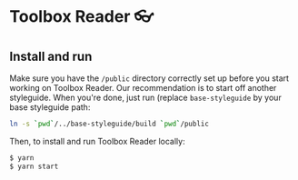 # Toolbox Reader 👓

## Install and run

Make sure you have the `/public` directory correctly set up before you start working on Toolbox Reader. Our recommendation is to start off another styleguide. When you're done, just run (replace `base-styleguide` by your base styleguide path:

```bash
ln -s `pwd`/../base-styleguide/build `pwd`/public
```

Then, to install and run Toolbox Reader locally:

```bash
$ yarn
$ yarn start
```
